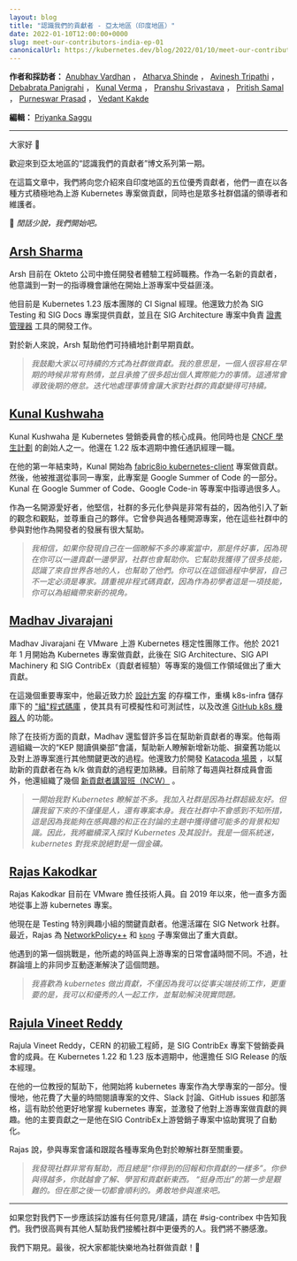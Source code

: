 ```yaml
---
layout: blog
title: "認識我們的貢獻者 - 亞太地區（印度地區）"
date: 2022-01-10T12:00:00+0000
slug: meet-our-contributors-india-ep-01
canonicalUrl: https://kubernetes.dev/blog/2022/01/10/meet-our-contributors-india-ep-01/
---
```

<!--
layout: blog
title: "Meet Our Contributors - APAC (India region)"
date: 2022-01-10T12:00:00+0000
slug: meet-our-contributors-india-ep-01
canonicalUrl: https://kubernetes.dev/blog/2022/01/10/meet-our-contributors-india-ep-01/
-->

<!--
**Authors & Interviewers:** [Anubhav Vardhan](https://github.com/anubha-v-ardhan), [Atharva Shinde](https://github.com/Atharva-Shinde), [Avinesh Tripathi](https://github.com/AvineshTripathi), [Debabrata Panigrahi](https://github.com/Debanitrkl), [Kunal Verma](https://github.com/verma-kunal), [Pranshu Srivastava](https://github.com/PranshuSrivastava), [Pritish Samal](https://github.com/CIPHERTron), [Purneswar Prasad](https://github.com/PurneswarPrasad), [Vedant Kakde](https://github.com/vedant-kakde)
-->
**作者和採訪者：** [Anubhav Vardhan](https://github.com/anubha-v-ardhan) ， [Atharva Shinde](https://github.com/Atharva-Shinde) ， [Avinesh Tripathi](https://github.com/AvineshTripathi) ， [Debabrata Panigrahi](https://github.com/Debanitrkl) ， [Kunal Verma](https://github.com/verma-kunal) ， [Pranshu Srivastava](https://github.com/PranshuSrivastava) ， [Pritish Samal](https://github.com/CIPHERTron) ， [Purneswar Prasad](https://github.com/PurneswarPrasad) ， [Vedant Kakde](https://github.com/vedant-kakde)

<!--
**Editor:** [Priyanka Saggu](https://psaggu.com)
-->
**編輯：** [Priyanka Saggu](https://psaggu.com) 

---

<!--
Good day, everyone 👋
-->
大家好 👋

<!--
Welcome to the first episode of the APAC edition of the "Meet Our Contributors" blog post series.
-->
歡迎來到亞太地區的“認識我們的貢獻者”博文系列第一期。


<!--
In this post, we'll introduce you to five amazing folks from the India region who have been actively contributing to the upstream Kubernetes projects in a variety of ways, as well as being the leaders or maintainers of numerous community initiatives.
-->
在這篇文章中，我們將向您介紹來自印度地區的五位優秀貢獻者，他們一直在以各種方式積極地為上游 Kubernetes 專案做貢獻，同時也是眾多社群倡議的領導者和維護者。

<!--
💫 *Let's get started, so without further ado…* 
-->
💫 *閒話少說，我們開始吧。*


## [Arsh Sharma](https://github.com/RinkiyaKeDad)

<!--
Arsh is currently employed with Okteto as a Developer Experience engineer. As a new contributor, he realised that 1:1 mentorship opportunities were quite beneficial in getting him started with the upstream project.
-->
Arsh 目前在 Okteto 公司中擔任開發者體驗工程師職務。作為一名新的貢獻者，他意識到一對一的指導機會讓他在開始上游專案中受益匪淺。

<!--
He is presently a CI Signal shadow on the Kubernetes 1.23 release team. He is also contributing to the SIG Testing and SIG Docs projects, as well as to the [cert-manager](https://github.com/cert-manager/infrastructure) tools development work that is being done under the aegis of SIG Architecture.
-->
他目前是 Kubernetes 1.23 版本團隊的 CI Signal 經理。他還致力於為 SIG Testing 和 SIG Docs 專案提供貢獻，並且在 SIG Architecture 專案中負責 [證書管理器](https://github.com/cert-manager/infrastructure) 工具的開發工作。

<!--
To the newcomers, Arsh helps plan their early contributions sustainably.
-->
對於新人來說，Arsh 幫助他們可持續地計劃早期貢獻。

<!--
> _I would encourage folks to contribute in a way that's sustainable. What I mean by that
> is that it's easy to be very enthusiastic early on and take up more stuff than one can
> actually handle. This can often lead to burnout in later stages. It's much more sustainable
> to work on things iteratively._
-->
> _我鼓勵大家以可持續的方式為社群做貢獻。我的意思是，一個人很容易在早期的時候非常有熱情，並且承擔了很多超出個人實際能力的事情。這通常會導致後期的倦怠。迭代地處理事情會讓大家對社群的貢獻變得可持續。_

## [Kunal Kushwaha](https://github.com/kunal-kushwaha)

<!--
Kunal Kushwaha is a core member of the Kubernetes marketing council. He is also a CNCF ambassador and one of the founders of the [CNCF Students Program](https://community.cncf.io/cloud-native-students/).. He also served as a Communications role shadow during the 1.22 release cycle.
-->
Kunal Kushwaha 是 Kubernetes 營銷委員會的核心成員。他同時也是 [CNCF 學生計劃](https://community.cncf.io/cloud-native-students/) 的創始人之一。他還在 1.22 版本週期中擔任通訊經理一職。

<!--
At the end of his first year, Kunal began contributing to the [fabric8io kubernetes-client](https://github.com/fabric8io/kubernetes-client) project. He was then selected to work on the same project as part of Google Summer of Code. Kunal mentored people on the same project, first through Google Summer of Code then through Google Code-in. 
-->
在他的第一年結束時，Kunal 開始為 [fabric8io kubernetes-client](https://github.com/fabric8io/kubernetes-client) 專案做貢獻。然後，他被推選從事同一專案，此專案是 Google Summer of Code 的一部分。Kunal 在 Google Summer of Code、Google Code-in 等專案中指導過很多人。

<!--
As an open-source enthusiast, he believes that diverse participation in the community is beneficial since it introduces new perspectives and opinions and respect for one's peers. He has worked on various open-source projects, and his participation in communities has considerably assisted his development as a developer.
-->
作為一名開源愛好者，他堅信，社群的多元化參與是非常有益的，因為他引入了新的觀念和觀點，並尊重自己的夥伴。它曾參與過各種開源專案，他在這些社群中的參與對他作為開發者的發展有很大幫助。


<!--
> _I believe if you find yourself in a place where you do not know much about the
> project, that's a good thing because now you can learn while contributing and the
> community is there to help you. It has helped me a lot in gaining skills, meeting
> people from around the world and also helping them. You can learn on the go,
> you don't have to be an expert. Make sure to also check out no code contributions
> because being a beginner is a skill and you can bring new perspectives to the
> organisation._
-->
> _我相信，如果你發現自己在一個瞭解不多的專案當中，那是件好事，因為現在你可以一邊貢獻一邊學習，社群也會幫助你。它幫助我獲得了很多技能，認識了來自世界各地的人，也幫助了他們。你可以在這個過程中學習，自己不一定必須是專家。請重視非程式碼貢獻，因為作為初學者這是一項技能，你可以為組織帶來新的視角。_

## [Madhav Jivarajani](https://github.com/MadhavJivrajani)


<!--
Madhav Jivarajani works on the VMware Upstream Kubernetes stability team. He began contributing to the Kubernetes project in January 2021 and has since made significant contributions to several areas of work under SIG Architecture, SIG API Machinery, and SIG ContribEx (contributor experience).
-->
Madhav Jivarajani 在 VMware 上游 Kubernetes 穩定性團隊工作。他於 2021 年 1 月開始為 Kubernetes 專案做貢獻，此後在 SIG Architecture、SIG API Machinery 和 SIG ContribEx（貢獻者經驗）等專案的幾個工作領域做出了重大貢獻。

<!--
Among several significant contributions are his recent efforts toward the Archival of [design proposals](https://github.com/kubernetes/community/issues/6055), refactoring the ["groups" codebase](https://github.com/kubernetes/k8s.io/pull/2713) under k8s-infra repository to make it mockable and testable, and improving the functionality of the [GitHub k8s bot](https://github.com/kubernetes/test-infra/issues/23129).
-->
在這幾個重要專案中，他最近致力於 [設計方案](https://github.com/kubernetes/community/issues/6055) 的存檔工作，重構 k8s-infra 儲存庫下的 ["組"程式碼庫](https://github.com/kubernetes/k8s.io/pull/2713) ，使其具有可模擬性和可測試性，以及改進 [GitHub k8s 機器人](https://github.com/kubernetes/test-infra/issues/23129) 的功能。

<!--
In addition to his technical efforts, Madhav oversees many projects aimed at assisting new contributors. He organises bi-weekly "KEP reading club" sessions to help newcomers understand the process of adding new features, deprecating old ones, and making other key changes to the upstream project. He has also worked on developing [Katacoda scenarios](https://github.com/kubernetes-sigs/contributor-katacoda) to assist new contributors to become acquainted with the process of contributing to k/k. In addition to his current efforts to meet with community members every week, he has organised several [new contributors workshops (NCW)](https://www.youtube.com/watch?v=FgsXbHBRYIc).
-->
除了在技術方面的貢獻，Madhav 還監督許多旨在幫助新貢獻者的專案。他每兩週組織一次的“KEP 閱讀俱樂部”會議，幫助新人瞭解新增新功能、摒棄舊功能以及對上游專案進行其他關鍵更改的過程。他還致力於開發 [Katacoda 場景](https://github.com/kubernetes-sigs/contributor-katacoda) ，以幫助新的貢獻者在為 k/k 做貢獻的過程更加熟練。目前除了每週與社群成員會面外，他還組織了幾個 [新貢獻者講習班（NCW）](https://www.youtube.com/watch?v=FgsXbHBRYIc) 。

<!--
> _I initially did not know much about Kubernetes. I joined because the community was
> super friendly. But what made me stay was not just the people, but the project itself.
> My solution to not feeling overwhelmed in the community was to gain as much context
> and knowledge into the topics that I was interested in and were being discussed. And
> as a result I continued to dig deeper into Kubernetes and the design of it.
> I am a systems nut & thus Kubernetes was an absolute goldmine for me._
-->
> _一開始我對 Kubernetes 瞭解並不多。我加入社群是因為社群超級友好。但讓我留下來的不僅僅是人，還有專案本身。我在社群中不會感到不知所措，這是因為我能夠在感興趣的和正在討論的主題中獲得儘可能多的背景和知識。因此，我將繼續深入探討 Kubernetes 及其設計。我是一個系統迷，kubernetes 對我來說絕對是一個金礦。_


## [Rajas Kakodkar](https://github.com/rajaskakodkar)

<!--
Rajas Kakodkar currently works at VMware as a Member of Technical Staff. He has been engaged in many aspects of the upstream Kubernetes project since 2019.
-->
Rajas Kakodkar 目前在 VMware 擔任技術人員。自 2019 年以來，他一直多方面地從事上游 kubernetes 專案。

<!--
He is now a key contributor to the Testing special interest group. He is also active in the SIG Network community. Lately, Rajas has contributed significantly to the [NetworkPolicy++](https://docs.google.com/document/d/1AtWQy2fNa4qXRag9cCp5_HsefD7bxKe3ea2RPn8jnSs/) and [`kpng`](https://github.com/kubernetes-sigs/kpng) sub-projects.
-->
他現在是 Testing 特別興趣小組的關鍵貢獻者。他還活躍在 SIG Network 社群。最近，Rajas 為 [NetworkPolicy++](https://docs.google.com/document/d/1AtWQy2fNa4qXRag9cCp5_HsefD7bxKe3ea2RPn8jnSs/) 和 [`kpng`](https://github.com/kubernetes-sigs/kpng) 子專案做出了重大貢獻。

<!--
One of the first challenges he ran across was that he was in a different time zone than the upstream project's regular meeting hours. However, async interactions on community forums progressively corrected that problem.
-->
他遇到的第一個挑戰是，他所處的時區與上游專案的日常會議時間不同。不過，社群論壇上的非同步互動逐漸解決了這個問題。

<!--
> _I enjoy contributing to Kubernetes not just because I get to work on
> cutting edge tech but more importantly because I get to work with
> awesome people and help in solving real world problems._
-->
> _我喜歡為 kubernetes 做出貢獻，不僅因為我可以從事尖端技術工作，更重要的是，我可以和優秀的人一起工作，並幫助解決現實問題。_

## [Rajula Vineet Reddy](https://github.com/rajula96reddy)

<!--
Rajula Vineet Reddy, a Junior Engineer at CERN, is a member of the Marketing Council team under SIG ContribEx . He also served as a release shadow for SIG Release during the 1.22 and 1.23 Kubernetes release cycles.
-->
Rajula Vineet Reddy，CERN 的初級工程師，是 SIG ContribEx 專案下營銷委員會的成員。在 Kubernetes 1.22 和 1.23 版本週期中，他還擔任 SIG Release 的版本經理。

<!--
He started looking at the Kubernetes project as part of a university project with the help of one of his professors. Over time, he spent a significant amount of time reading the project's documentation, Slack discussions, GitHub issues, and blogs, which helped him better grasp the Kubernetes project and piqued his interest in contributing upstream. One of his key contributions was his assistance with automation in the SIG ContribEx Upstream Marketing subproject.
-->
在他的一位教授的幫助下，他開始將 kubernetes 專案作為大學專案的一部分。慢慢地，他花費了大量的時間閱讀專案的文件、Slack 討論、GitHub issues 和部落格，這有助於他更好地掌握 kubernetes 專案，並激發了他對上游專案做貢獻的興趣。他的主要貢獻之一是他在SIG ContribEx上游營銷子專案中協助實現了自動化。

<!--
According to Rajula, attending project meetings and shadowing various project roles are vital for learning about the community.
-->
Rajas 說，參與專案會議和跟蹤各種專案角色對於瞭解社群至關重要。

<!--
> _I find the community very helpful and it's always_
> “you get back as much as you contribute”.
> _The more involved you are, the more you will understand, get to learn and
> contribute new things._
> 
> _The first step to_ “come forward and start” _is hard. But it's all gonna be
> smooth after that. Just take that jump._
-->
> _我發現社群非常有幫助，而且總是“你得到的回報和你貢獻的一樣多”。你參與得越多，你就越會了解、學習和貢獻新東西。_
> _“挺身而出”的第一步是艱難的。但在那之後一切都會順利的。勇敢地參與進來吧。_
---

<!--
If you have any recommendations/suggestions for who we should interview next, please let us know in #sig-contribex. We're thrilled to have other folks assisting us in reaching out to even more wonderful individuals of the community. Your suggestions would be much appreciated.
-->
如果您對我們下一步應該採訪誰有任何意見/建議，請在 #sig-contribex 中告知我們。我們很高興有其他人幫助我們接觸社群中更優秀的人。我們將不勝感激。


<!--
We'll see you all in the next one. Everyone, till then, have a happy contributing! 👋
-->
我們下期見。最後，祝大家都能快樂地為社群做貢獻！👋

